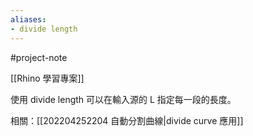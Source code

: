 ```yaml
---
aliases:
- divide length
---
```


#project-note 

[[Rhino 學習專案]]

使用 divide length 可以在輸入源的 L 指定每一段的長度。

相關：[[202204252204 自動分割曲線|divide curve 應用]]